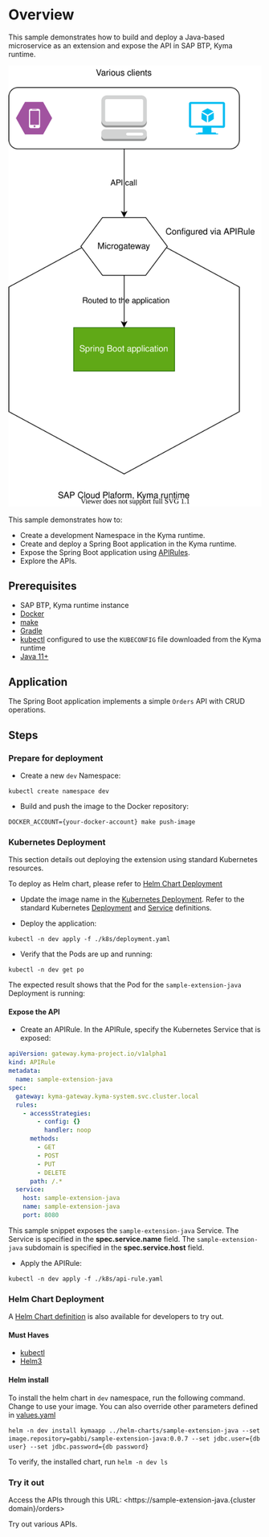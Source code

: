 # Overview

This sample demonstrates how to build and deploy a Java-based microservice as an extension and expose the API in SAP BTP, Kyma runtime.

![extension](./assets/extension.svg)

This sample demonstrates how to:

* Create a development Namespace in the Kyma runtime.
* Create and deploy a Spring Boot application in the Kyma runtime.
* Expose the Spring Boot application using [APIRules](https://kyma-project.io/docs/components/api-gateway#custom-resource-api-rule).
* Explore the APIs.

## Prerequisites

* SAP BTP, Kyma runtime instance
* [Docker](https://www.docker.com/)
* [make](https://www.gnu.org/software/make/)
* [Gradle](https://gradle.org/)
* [kubectl](https://kubernetes.io/docs/tasks/tools/install-kubectl/) configured to use the `KUBECONFIG` file downloaded from the Kyma runtime
* [Java 11+](https://openjdk.java.net/projects/jdk/11/)

## Application

The Spring Boot application implements a simple `Orders` API with CRUD operations.

## Steps

### Prepare for deployment

* Create a new `dev` Namespace:

```shell script
kubectl create namespace dev
```

* Build and push the image to the Docker repository:

```shell script
DOCKER_ACCOUNT={your-docker-account} make push-image
```

### Kubernetes Deployment

This section details out deploying the extension using standard Kubernetes resources.

To deploy as Helm chart, please refer to [Helm Chart Deployment](#helm-chart-deployment)

* Update the image name in the [Kubernetes Deployment](k8s/deployment.yaml). Refer to the standard Kubernetes [Deployment](https://kubernetes.io/docs/concepts/workloads/controllers/deployment/) and [Service](https://kubernetes.io/docs/concepts/services-networking/service/) definitions.

* Deploy the application:

```shell script
kubectl -n dev apply -f ./k8s/deployment.yaml
```

* Verify that the Pods are up and running:

```shell script
kubectl -n dev get po
```

The expected result shows that the Pod for the `sample-extension-java` Deployment is running:

#### Expose the API

* Create an APIRule. In the APIRule, specify the Kubernetes Service that is exposed:

```yaml
apiVersion: gateway.kyma-project.io/v1alpha1
kind: APIRule
metadata:
  name: sample-extension-java
spec:
  gateway: kyma-gateway.kyma-system.svc.cluster.local
  rules:
    - accessStrategies:
        - config: {}
          handler: noop
      methods:
        - GET
        - POST
        - PUT
        - DELETE
      path: /.*
  service:
    host: sample-extension-java
    name: sample-extension-java
    port: 8080
```  

This sample snippet exposes the `sample-extension-java` Service. The Service is specified in the **spec.service.name** field.
The `sample-extension-java` subdomain is specified in the **spec.service.host** field.

* Apply the APIRule:

```shell script
kubectl -n dev apply -f ./k8s/api-rule.yaml
```

### Helm Chart Deployment

A [Helm Chart definition](../helm-charts/sample-extension-java/README.md) is also available for developers to try out.

#### Must Haves

* [kubectl](https://kubernetes.io/docs/tasks/tools/install-kubectl/)
* [Helm3](https://helm.sh/docs/intro/install/)

#### Helm install

To install the helm chart in `dev` namespace, run the following command. Change to use your image. You can also override other parameters defined in [values.yaml](../helm-charts/sample-extension-java/values.yaml)

```shell script
helm -n dev install kymaapp ../helm-charts/sample-extension-java --set image.repository=gabbi/sample-extension-java:0.0.7 --set jdbc.user={db user} --set jdbc.password={db password}
```

To verify, the installed chart, run `helm -n dev ls`

### Try it out

Access the APIs through this URL: <https://sample-extension-java.{cluster domain}/orders>

Try out various APIs.
